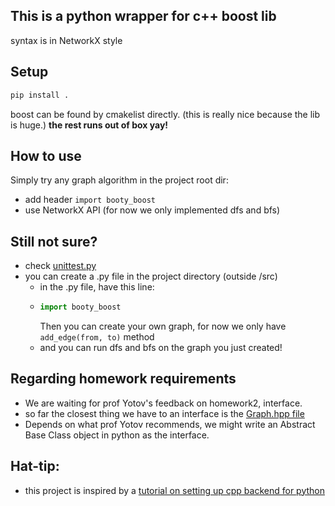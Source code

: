 ## This is a python wrapper for c++ boost lib
syntax is in NetworkX style 

## Setup
```bash
pip install .
```

boost can be found by cmakelist directly.
(this is really nice because the lib is huge.)
**the rest runs out of box yay!**


## How to use
Simply try any graph algorithm in the project root dir:
- add header ```import booty_boost``` 
- use NetworkX API
(for now we only implemented dfs and bfs)

## Still not sure?
- check [unittest.py](./unittests.py)
- you can create a .py file in the project directory (outside /src)
  - in the .py file, have this line:
  - ```python
    import booty_boost
    ```
    Then you can create your own graph, for now we only have ``add_edge(from, to)`` method
  - and you can run dfs and bfs on the graph you just created!

## Regarding homework requirements
  - We are waiting for prof Yotov's feedback on homework2, interface.
  - so far the closest thing we have to an interface is the [Graph.hpp file](src/Graph.hpp)
  - Depends on what prof Yotov recommends, we might write an Abstract Base Class object in python as the interface.

## Hat-tip:
- this project is inspired by a [tutorial on setting up cpp backend for python](https://nanobind.readthedocs.io/en/latest/packaging.html)